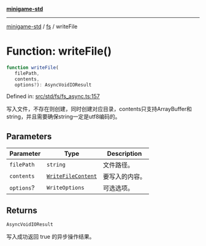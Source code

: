 [**minigame-std**](../../../README.md)

***

[minigame-std](../../../README.md) / [fs](../README.md) / writeFile

# Function: writeFile()

```ts
function writeFile(
   filePath, 
   contents, 
   options?): AsyncVoidIOResult
```

Defined in: [src/std/fs/fs\_async.ts:157](https://github.com/JiangJie/minigame-std/blob/ff3594872b1efbdbc13aabe99588385e855b50dc/src/std/fs/fs_async.ts#L157)

写入文件，不存在则创建，同时创建对应目录，contents只支持ArrayBuffer和string，并且需要确保string一定是utf8编码的。

## Parameters

| Parameter | Type | Description |
| ------ | ------ | ------ |
| `filePath` | `string` | 文件路径。 |
| `contents` | [`WriteFileContent`](../type-aliases/WriteFileContent.md) | 要写入的内容。 |
| `options`? | `WriteOptions` | 可选选项。 |

## Returns

`AsyncVoidIOResult`

写入成功返回 true 的异步操作结果。
